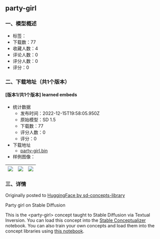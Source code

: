 ## party-girl
### 一、模型概述

- 标签：
- 下载数：77
- 收藏人数：4
- 评论人数：0
- 评分人数：0
- 评分：0

### 二、下载地址（共1个版本）

#### [版本1/共1个版本] learned embeds

- 统计数据
  - 发布时间：2022-12-15T19:58:05.950Z
  - 原始模型：SD 1.5
  - 下载数：77
  - 评分人数：0
  - 评分：0
- 下载地址
  - [party-girl.bin](https://civitai.com/api/download/models/217)
- 样例图像：

| <img src="https://image.civitai.com/xG1nkqKTMzGDvpLrqFT7WA/d11dba0a-18b4-416a-de02-b0cb1f7c7a00/width=450/13256.jpeg" /> | <img src="https://image.civitai.com/xG1nkqKTMzGDvpLrqFT7WA/862a84b0-35b3-4c74-9cf6-0b5c04aa1600/width=450/13255.jpeg" /> | <img src="https://image.civitai.com/xG1nkqKTMzGDvpLrqFT7WA/71b16385-24f8-4afd-ad62-f1d64925bb00/width=450/13254.jpeg" /> |
| ---- | ---- | ---- |


### 三、详情
<p>Originally posted to <a href="https://huggingface.co/sd-concepts-library/party-girl" rel="ugc" target="_blank">HuggingFace by sd-concepts-library</a></p>Party girl on Stable Diffusion<p>This is the &lt;party-girl&gt; concept taught to Stable Diffusion via Textual Inversion. You can load this concept into the <a href="https://colab.research.google.com/github/huggingface/notebooks/blob/main/diffusers/stable_conceptualizer_inference.ipynb" rel="ugc" target="_blank">Stable Conceptualizer</a> notebook. You can also train your own concepts and load them into the concept libraries using <a href="https://colab.research.google.com/github/huggingface/notebooks/blob/main/diffusers/sd_textual_inversion_training.ipynb" rel="ugc" target="_blank">this notebook</a>.</p><p><br /></p>